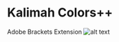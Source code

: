 # Kalimah Colors++
Adobe Brackets Extension
![alt text](https://raw.githubusercontent.com/kalimah-apps/colors-plus-plus/branch/screenshorts/settings.png)
